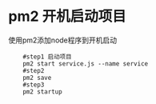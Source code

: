 # pm2 开机启动项目

使用pm2添加node程序到开机启动

```shell
	#step1 启动项目
	pm2 start service.js --name service
	#step2
	pm2 save
	#step3
	pm2 startup
```